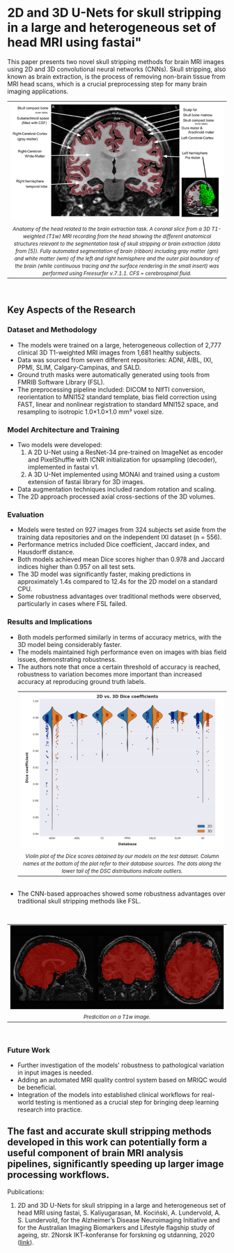 # 2D and 3D U-Nets for skull stripping in a large and heterogeneous set of head MRI using fastai"

This paper presents two novel skull stripping methods for brain MRI images using 2D and 3D convolutional neural networks (CNNs). Skull stripping, also known as brain extraction, is the process of removing non-brain tissue from MRI head scans, which is a crucial preprocessing step for many brain imaging applications.
<br>
<table align="center">
  <tr><td align="center"><img src="figs/fig1.png" alt="fig1"></td></tr>
  <tr><td align="center"><i><span style="font-size:smaller;">Anatomy of the head related to the brain extraction task. A coronal slice from a 3D T1-weighted (T1w) MRI recording from the head showing the different anatomical structures relevant to the segmentation task of skull stripping or brain extraction (data from [5]). Fully automated segmentation of brain (ribbon) including gray matter (gm) and white matter (wm) of the left and right hemisphere and the outer pial boundary of the brain (white continuous tracing and the surface rendering in the small insert) was performed using Freesurfer v.7.1.1. CFS = cerebrospinal fluid.</span></i></td></tr>
</table>
<br>

## Key Aspects of the Research

### Dataset and Methodology
- The models were trained on a large, heterogeneous collection of 2,777 clinical 3D T1-weighted MRI images from 1,681 healthy subjects.
- Data was sourced from seven different repositories: ADNI, AIBL, IXI, PPMI, SLIM, Calgary-Campinas, and SALD.
- Ground truth masks were automatically generated using tools from FMRIB Software Library (FSL).
- The preprocessing pipeline included: DICOM to NIfTI conversion, reorientation to MNI152 standard template, bias field correction using FAST, linear and nonlinear registration to standard MNI152 space, and resampling to isotropic 1.0×1.0×1.0 mm³ voxel size.

### Model Architecture and Training
- Two models were developed:
  1. A 2D U-Net using a ResNet-34 pre-trained on ImageNet as encoder and PixelShuffle with ICNR initialization for upsampling (decoder), implemented in fastai v1.
  2. A 3D U-Net implemented using MONAI and trained using a custom extension of fastai library for 3D images.
- Data augmentation techniques included random rotation and scaling.
- The 2D approach processed axial cross-sections of the 3D volumes.

### Evaluation
- Models were tested on 927 images from 324 subjects set aside from the training data repositories and on the independent IXI dataset (n = 556).
- Performance metrics included Dice coefficient, Jaccard index, and Hausdorff distance.
- Both models achieved mean Dice scores higher than 0.978 and Jaccard indices higher than 0.957 on all test sets.
- The 3D model was significantly faster, making predictions in approximately 1.4s compared to 12.4s for the 2D model on a standard CPU.
- Some robustness advantages over traditional methods were observed, particularly in cases where FSL failed.

### Results and Implications
- Both models performed similarly in terms of accuracy metrics, with the 3D model being considerably faster.
- The models maintained high performance even on images with bias field issues, demonstrating robustness.
- The authors note that once a certain threshold of accuracy is reached, robustness to variation becomes more important than increased accuracy at reproducing ground truth labels.
  <br>
    <table align="center">
      <tr><td align="center"><img src="figs/fig4.png" alt="fig4"></td></tr>
      <tr><td align="center"><i><span style="font-size:smaller;">Violin plot of the Dice scores obtained by our models on the test dataset. Column names at the bottom of the plot refer to their database sources. The dots along the lower tail of the DSC distributions indicate outliers.</span></i></td></tr>
    </table>
  <br>
- The CNN-based approaches showed some robustness advantages over traditional skull stripping methods like FSL.
<br>
  <table align="center">
  <tr><td align="center"><img src="figs/fig6.png" alt="fig6"></td></tr>
  <tr><td align="center"><i><span style="font-size:smaller;">Predicition on a T1w image.</span></i></td></tr>
  </table>
<br>

### Future Work
- Further investigation of the models' robustness to pathological variation in input images is needed.
- Adding an automated MRI quality control system based on MRIQC would be beneficial.
- Integration of the models into established clinical workflows for real-world testing is mentioned as a crucial step for bringing deep learning research into practice.

The fast and accurate skull stripping methods developed in this work can potentially form a useful component of brain MRI analysis pipelines, significantly speeding up larger image processing workflows.
---
Publications:
1. 2D and 3D U-Nets for skull stripping in a large and heterogeneous set of head MRI using fastai,
S. Kaliyugarasan, M. Kociński, A. Lundervold, A. S. Lundervold, for the Alzheimer’s Disease
Neuroimaging Initiative and for the Australian Imaging Biomarkers and Lifestyle flagship study of ageing,
str. 2Norsk IKT-konferanse for forskning og utdanning, 2020 ([link](https://www.dropbox.com/scl/fi/kbdc5xrph9snduhxuz7ew/Meeting-notes-Revision-skullstrip-NIK2020.paper?rlkey=eyo93bnex5yxfcseptu219vs5&dl=0)).
